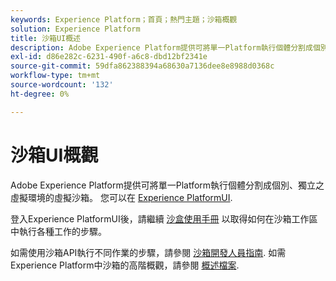 ```yaml
---
keywords: Experience Platform；首頁；熱門主題；沙箱概觀
solution: Experience Platform
title: 沙箱UI概述
description: Adobe Experience Platform提供可將單一Platform執行個體分割成個別、獨立之虛擬環境的虛擬沙箱。 您可以在Experience PlatformUI中找到沙箱使用者介面。
exl-id: d86e282c-6231-490f-a6c8-dbd12bf2341e
source-git-commit: 59dfa862388394a68630a7136dee8e8988d0368c
workflow-type: tm+mt
source-wordcount: '132'
ht-degree: 0%

---
```


# 沙箱UI概觀

Adobe Experience Platform提供可將單一Platform執行個體分割成個別、獨立之虛擬環境的虛擬沙箱。 您可以在 [Experience PlatformUI](https://platform.adobe.com).

登入Experience PlatformUI後，請繼續 [沙盒使用手冊](user-guide.md) 以取得如何在沙箱工作區中執行各種工作的步驟。

如需使用沙箱API執行不同作業的步驟，請參閱 [沙箱開發人員指南](../api/getting-started.md). 如需Experience Platform中沙箱的高階概觀，請參閱 [概述檔案](../home.md).
